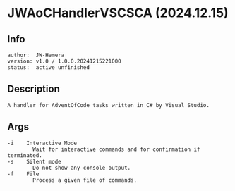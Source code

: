 # JWAoCHandlerVSCSCA (2024.12.15)

## Info
	author:  JW-Hemera
	version: v1.0 / 1.0.0.20241215221000
	status:  active unfinished

## Description
	A handler for AdventOfCode tasks written in C# by Visual Studio.

## Args
	-i    Interactive Mode
	        Wait for interactive commands and for confirmation if terminated.
	-s    Silent mode
	        Do not show any console output.
	-f    File
	        Process a given file of commands.